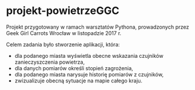 # projekt-powietrzeGGC

Projekt przygotowany w ramach warsztatów Pythona, prowadzonych przez Geek Girl Carrots Wrocław w listopadzie 2017 r.

Celem zadania było stworzenie aplikacji, która:
- dla podanego miasta wyświetla obecne wskazania czujników zanieczyszczenia powietrza,
- dla danych pomiarów określi stopień zagrożenia,
- dla podanego miasta narysuje historię pomiarów z czujników,
- zwizualizuje obecną sytuacje na mapie całego kraju.
